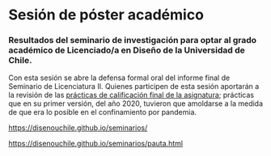 # Sesión de póster académico

### Resultados del seminario de investigación para optar al grado académico de Licenciado/a en Diseño de la Universidad de Chile.

Con esta sesión se abre la defensa formal oral del informe final de Seminario de Licenciatura II. Quienes participen de esta sesión aportarán a la revisión de las [prácticas de calificación final de la asignatura](https://disenouchile.github.io/guiaturas/calificaciones.html); prácticas que en su primer versión, del año 2020, tuvieron que amoldarse a la medida de que era lo posible en el confinamiento por pandemia.

https://disenouchile.github.io/seminarios/

https://disenouchile.github.io/seminarios/pauta.html
